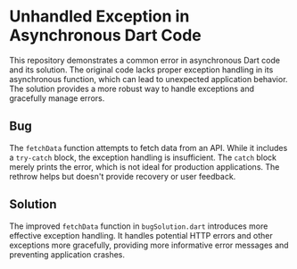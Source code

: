 # Unhandled Exception in Asynchronous Dart Code

This repository demonstrates a common error in asynchronous Dart code and its solution. The original code lacks proper exception handling in its asynchronous function, which can lead to unexpected application behavior. The solution provides a more robust way to handle exceptions and gracefully manage errors.

## Bug

The `fetchData` function attempts to fetch data from an API. While it includes a `try-catch` block, the exception handling is insufficient.  The `catch` block merely prints the error, which is not ideal for production applications. The rethrow helps but doesn't provide recovery or user feedback. 

## Solution

The improved `fetchData` function in `bugSolution.dart` introduces more effective exception handling. It handles potential HTTP errors and other exceptions more gracefully, providing more informative error messages and preventing application crashes.
